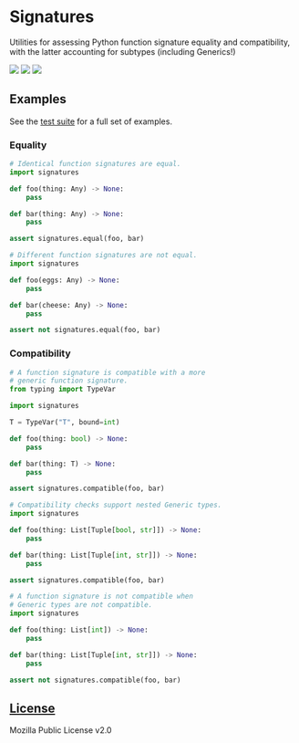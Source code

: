 <!--
 Copyright (c) 2022 Joseph Hale
 
 This Source Code Form is subject to the terms of the Mozilla Public
 License, v. 2.0. If a copy of the MPL was not distributed with this
 file, You can obtain one at http://mozilla.org/MPL/2.0/.
-->

# Signatures

Utilities for assessing Python function signature equality and compatibility,
with the latter accounting for subtypes (including Generics!)

<!-- BADGES -->
[![](https://badgen.net/github/license/thehale/signatures)](https://github.com/thehale/signatures/blob/master/LICENSE)
[![](https://badgen.net/badge/icon/Sponsor/pink?icon=github&label)](https://github.com/sponsors/thehale)
[![](https://img.shields.io/badge/LinkedIn-thehale-0A66C2?logo=linkedin)](https://linkedin.com/in/thehale)

## Examples
See the [test suite](/tests/test_signatures.py) for a full set of examples.

### Equality
```python
# Identical function signatures are equal.
import signatures

def foo(thing: Any) -> None:
    pass

def bar(thing: Any) -> None:
    pass

assert signatures.equal(foo, bar)
```
```python
# Different function signatures are not equal.
import signatures

def foo(eggs: Any) -> None:
    pass

def bar(cheese: Any) -> None:
    pass

assert not signatures.equal(foo, bar)
```

### Compatibility
```python
# A function signature is compatible with a more
# generic function signature.
from typing import TypeVar

import signatures

T = TypeVar("T", bound=int)

def foo(thing: bool) -> None:
    pass

def bar(thing: T) -> None:
    pass

assert signatures.compatible(foo, bar)
```
```python
# Compatibility checks support nested Generic types.
import signatures

def foo(thing: List[Tuple[bool, str]]) -> None:
    pass

def bar(thing: List[Tuple[int, str]]) -> None:
    pass

assert signatures.compatible(foo, bar)
```
```python
# A function signature is not compatible when
# Generic types are not compatible.
import signatures

def foo(thing: List[int]) -> None:
    pass

def bar(thing: List[Tuple[int, str]]) -> None:
    pass

assert not signatures.compatible(foo, bar)
```

## [License](/LICENSE)
Mozilla Public License v2.0
